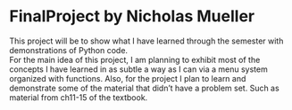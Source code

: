 # FinalProject by Nicholas Mueller
This project will be to show what I have learned through the semester with demonstrations of Python code.  
For the main idea of this project, I am planning to exhibit most of the concepts I have learned in as subtle a way as I can via a menu system organized with functions.
Also, for the project I plan to learn and demonstrate some of the material that didn’t have a problem set. Such as material from ch11-15 of the textbook.

